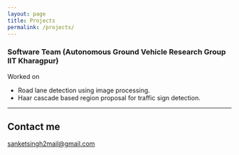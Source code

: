 ```yaml
---
layout: page
title: Projects
permalink: /projects/
---
```


### Software Team (Autonomous Ground Vehicle Research Group IIT Kharagpur)

Worked on

- Road lane detection using image processing.
- Haar cascade based region proposal for traffic sign detection.

---

## Contact me

[sanketsingh2mail@gmail.com](mailto:sanketsingh2mail@gmail.com)

